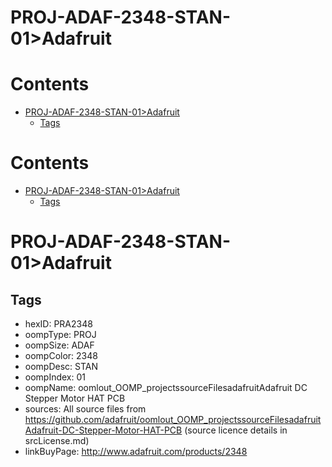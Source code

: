 
PROJ-ADAF-2348-STAN-01>Adafruit
===============================

Contents
========

* [PROJ-ADAF-2348-STAN-01>Adafruit](#proj-adaf-2348-stan-01adafruit)
	* [Tags](#tags)

Contents
========

* [PROJ-ADAF-2348-STAN-01>Adafruit](#proj-adaf-2348-stan-01adafruit)
	* [Tags](#tags)

# PROJ-ADAF-2348-STAN-01>Adafruit

## Tags

- hexID: PRA2348
- oompType: PROJ
- oompSize: ADAF
- oompColor: 2348
- oompDesc: STAN
- oompIndex: 01
- oompName: oomlout_OOMP_projectssourceFilesadafruitAdafruit DC Stepper Motor HAT PCB
- sources: All source files from https://github.com/adafruit/oomlout_OOMP_projectssourceFilesadafruitAdafruit-DC-Stepper-Motor-HAT-PCB (source licence details in srcLicense.md)
- linkBuyPage: http://www.adafruit.com/products/2348
